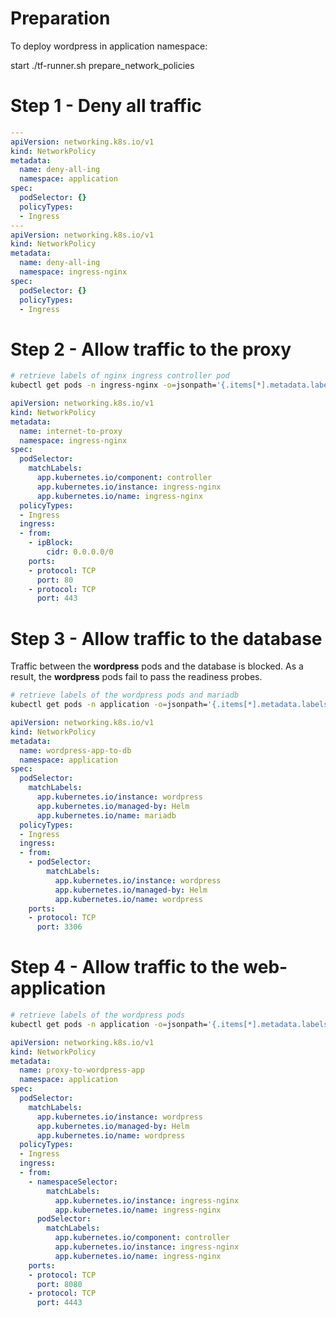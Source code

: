 # Preparation 

To deploy wordpress in application namespace:

start ./tf-runner.sh prepare_network_policies

# Step 1 - Deny all traffic

```yaml
---
apiVersion: networking.k8s.io/v1
kind: NetworkPolicy
metadata:
  name: deny-all-ing
  namespace: application
spec:
  podSelector: {}
  policyTypes:
  - Ingress
---
apiVersion: networking.k8s.io/v1
kind: NetworkPolicy
metadata:
  name: deny-all-ing
  namespace: ingress-nginx
spec:
  podSelector: {}
  policyTypes:
  - Ingress
```

# Step 2 - Allow traffic to the proxy

```sh
# retrieve labels of nginx ingress controller pod
kubectl get pods -n ingress-nginx -o=jsonpath='{.items[*].metadata.labels}'|jq ''
```

```yaml
apiVersion: networking.k8s.io/v1
kind: NetworkPolicy
metadata:
  name: internet-to-proxy
  namespace: ingress-nginx
spec:
  podSelector:
    matchLabels:
      app.kubernetes.io/component: controller
      app.kubernetes.io/instance: ingress-nginx
      app.kubernetes.io/name: ingress-nginx
  policyTypes:
  - Ingress
  ingress:
  - from:
    - ipBlock:
        cidr: 0.0.0.0/0
    ports:
    - protocol: TCP
      port: 80
    - protocol: TCP
      port: 443
```

# Step 3 - Allow traffic to the database

Traffic between the **wordpress** pods and the database is blocked.
As a result, the **wordpress** pods fail to pass the readiness probes.

```sh
# retrieve labels of the wordpress pods and mariadb
kubectl get pods -n application -o=jsonpath='{.items[*].metadata.labels}'
```

```yaml
apiVersion: networking.k8s.io/v1
kind: NetworkPolicy
metadata:
  name: wordpress-app-to-db
  namespace: application
spec:
  podSelector:
    matchLabels:
      app.kubernetes.io/instance: wordpress
      app.kubernetes.io/managed-by: Helm
      app.kubernetes.io/name: mariadb
  policyTypes:
  - Ingress
  ingress:
  - from:
    - podSelector:
        matchLabels:
          app.kubernetes.io/instance: wordpress
          app.kubernetes.io/managed-by: Helm
          app.kubernetes.io/name: wordpress
    ports:
    - protocol: TCP
      port: 3306
```

# Step 4 - Allow traffic to the web-application

```sh
# retrieve labels of the wordpress pods
kubectl get pods -n application -o=jsonpath='{.items[*].metadata.labels}'|jq ''
```

```yaml
apiVersion: networking.k8s.io/v1
kind: NetworkPolicy
metadata:
  name: proxy-to-wordpress-app
  namespace: application
spec:
  podSelector:
    matchLabels:
      app.kubernetes.io/instance: wordpress
      app.kubernetes.io/managed-by: Helm
      app.kubernetes.io/name: wordpress
  policyTypes:
  - Ingress
  ingress:
  - from:
    - namespaceSelector:
        matchLabels:
          app.kubernetes.io/instance: ingress-nginx
          app.kubernetes.io/name: ingress-nginx
      podSelector:
        matchLabels:
          app.kubernetes.io/component: controller
          app.kubernetes.io/instance: ingress-nginx
          app.kubernetes.io/name: ingress-nginx
    ports:
    - protocol: TCP
      port: 8080
    - protocol: TCP
      port: 4443
```
